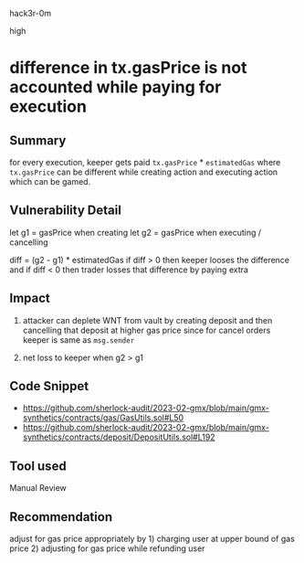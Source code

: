 hack3r-0m

high

# difference in tx.gasPrice is not accounted while paying for execution

## Summary

for every execution, keeper gets paid `tx.gasPrice` * `estimatedGas` where `tx.gasPrice` can be different while creating action and executing action which can be gamed.

## Vulnerability Detail

let g1 = gasPrice when creating
let g2 = gasPrice when executing / cancelling

diff = (g2 - g1) * estimatedGas
if diff > 0 then keeper looses the difference and if diff < 0 then trader losses that difference by paying extra

## Impact

1) attacker can deplete WNT from vault by creating deposit and then cancelling that deposit at higher gas price since for cancel orders keeper is same as `msg.sender`

2) net loss to keeper when g2 > g1

## Code Snippet

- https://github.com/sherlock-audit/2023-02-gmx/blob/main/gmx-synthetics/contracts/gas/GasUtils.sol#L50
- https://github.com/sherlock-audit/2023-02-gmx/blob/main/gmx-synthetics/contracts/deposit/DepositUtils.sol#L192

## Tool used

Manual Review

## Recommendation

adjust for gas price appropriately by 1) charging user at upper bound of gas price 2) adjusting for gas price while refunding user